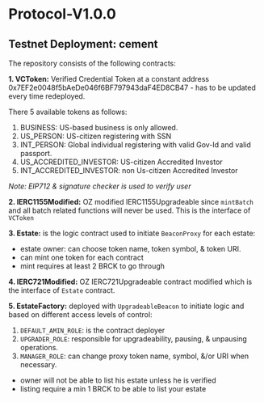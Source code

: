 # Protocol-V1.0.0

## Testnet Deployment: cement

The repository consists of the following contracts:

**1. VCToken:** Verified Credential Token at a constant address 0x7EF2e0048f5bAeDe046f6BF797943daF4ED8CB47 - has to be updated every time redeployed.

There 5 available tokens as follows:

1. BUSINESS: US-based business is only allowed.
2. US_PERSON: US-citizen registering with SSN 
3. INT_PERSON: Global individual registering with valid Gov-Id and valid passport.
4. US_ACCREDITED_INVESTOR: US-citizen Accredited Investor
5. INT_ACCREDITED_INVESTOR: non Us-citizen Accredited Investor

*Note: EIP712 & signature checker is used to verify user*


**2. IERC1155Modified:** OZ modified IERC1155Upgradeable since `mintBatch` and all batch related functions will never be used. This is the interface of `VCToken`

**3. Estate:** is the logic contract used to initiate `BeaconProxy` for each estate:

 - estate owner: can choose token name, token symbol, & token URI.
 - can mint one token for each contract 
 - mint requires at least 2 BRCK to go through

**4. IERC721Modified:** OZ IERC721Upgradeable contract modified which is the interface of `Estate` contract.

**5. EstateFactory:** deployed with `UpgradeableBeacon` to initiate logic and based on different access levels of control:

 1. `DEFAULT_AMIN_ROLE`: is the contract deployer
 2. `UPGRADER_ROLE`: responsible for upgradeability, pausing, & unpausing operations.
 3. `MANAGER_ROLE`: can change proxy token name, symbol, &/or URI when necessary.

 - owner will not be able to list his estate unless he is verified
 - listing require a min 1 BRCK to be able to list your estate

